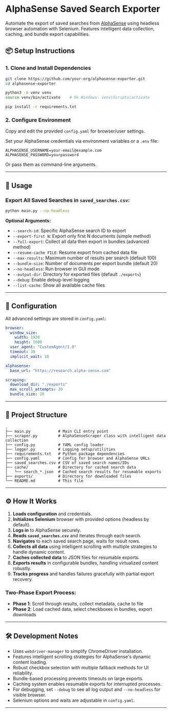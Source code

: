 # AlphaSense Saved Search Exporter  

Automate the export of saved searches from [AlphaSense](https://research.alpha-sense.com/) using headless browser automation with Selenium. Features intelligent data collection, caching, and bundle export capabilities.

## 📦 Setup Instructions  

### 1. Clone and Install Dependencies  
```bash
git clone https://github.com/your-org/alphasense-exporter.git
cd alphasense-exporter

python3 -m venv venv
source venv/bin/activate    # On Windows: venv\Scripts\activate

pip install -r requirements.txt
```

### 2. Configure Environment  
Copy and edit the provided `config.yaml` for browser/user settings.   

Set your AlphaSense credentials via environment variables or a `.env` file:  
```
ALPHASENSE_USERNAME=your-email@example.com
ALPHASENSE_PASSWORD=yourpassword
```

Or pass them as command-line arguments.

---

## 📝 Usage

### Export All Saved Searches in `saved_searches.csv`:

```bash
python main.py --no-headless
```

**Optional Arguments:**
- `--search-id`: Specific AlphaSense search ID to export
- `--export-first N`: Export only first N documents (simple method) 
- `--full-export`: Collect all data then export in bundles (advanced method)
- `--resume-cache FILE`: Resume export from cached data file
- `--max-results`: Maximum number of results per search (default 100)
- `--bundle-size`: Number of documents per export bundle (default 20)
- `--no-headless`: Run browser in GUI mode
- `--output-dir`: Directory for exported files (default `./exports`)
- `--debug`: Enable debug-level logging
- `--list-cache`: Show all available cache files

---

## 🔧 Configuration  

All advanced settings are stored in `config.yaml`:

```yaml
browser:
  window_size:
    width: 1920
    height: 1080
  user_agent: "CustomAgent/1.0"
  timeout: 30
  implicit_wait: 10

alphasense:
  base_url: "https://research.alpha-sense.com"

scraping:
  download_dir: "./exports"
  max_scroll_attempts: 30
  bundle_size: 20
```

---

## 📁 Project Structure  

```
.
├── main.py            # Main CLI entry point
├── scraper.py         # AlphaSenseScraper class with intelligent data collection
├── config.py          # YAML config loader
├── logger.py          # Logging setup/utilities
├── requirements.txt   # Python package dependencies
├── config.yaml        # Config for browser and AlphaSense URLs
├── saved_searches.csv # CSV of saved search names/IDs
├── cache/             # Directory for cached search data
│   └── search_*.json  # Cached search results for resumable exports
├── exports/           # Directory for downloaded files
└── README.md          # This file
```

---

## ⚙️ How It Works  

1. **Loads configuration** and credentials.
2. **Initializes Selenium** browser with provided options (headless by default).
3. **Logs in** to AlphaSense securely.
4. **Reads `saved_searches.csv`** and iterates through each search.
5. **Navigates** to each saved search page, waits for result rows.
6. **Collects all data** using intelligent scrolling with multiple strategies to handle dynamic content.
7. **Caches collected data** to JSON files for resumable exports.
8. **Exports results** in configurable bundles, handling virtualized content robustly.
9. **Tracks progress** and handles failures gracefully with partial export recovery.

### Two-Phase Export Process:
- **Phase 1**: Scroll through results, collect metadata, cache to file
- **Phase 2**: Load cached data, select checkboxes in bundles, export downloads

---

## 🛠️ Development Notes  

- Uses `webdriver-manager` to simplify ChromeDriver installation.
- Features intelligent scrolling strategies for AlphaSense's dynamic content loading.
- Robust checkbox selection with multiple fallback methods for UI reliability.
- Bundle-based processing prevents timeouts on large exports.
- Caching system enables resumable exports for interrupted processes.
- For debugging, set `--debug` to see all log output and `--no-headless` for visible browser.
- Selenium options and waits are adjustable in `config.yaml`.

---